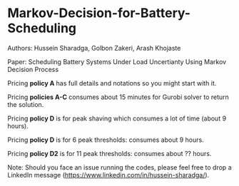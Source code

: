 # Markov-Decision-for-Battery-Scheduling

Authors: Hussein Sharadga, Golbon Zakeri, Arash Khojaste


Paper: Scheduling Battery Systems Under Load Uncertianty Using Markov Decision Process 



Pricing **policy A** has  full details and notations so you might start with it.

Pricing **policies A-C** consumes about 15 minutes for Gurobi solver to return the solution.

Pricing **policy D** is for peak shaving which consumes a lot of time (about 9 hours).



Pricing **policy D** is for 6 peak thresholds:  consumes about 9 hours.

Pricing **policy D2** is for 11 peak thresholds:  consumes about ?? hours.



Note: Should you face an issue running the codes, please feel free to drop a LinkedIn message (https://www.linkedin.com/in/hussein-sharadga/).
